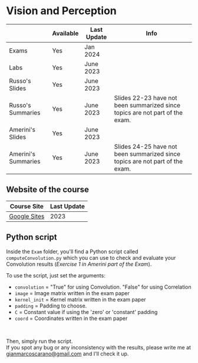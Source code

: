 # Vision and Perception
|   | Available | Last Update | Info |
| ------------- | ------------- | ------------ | ------------ |
| Exams | Yes | Jan 2024 | |
| Labs  | Yes | June 2023 | |
| Russo's Slides | Yes | June 2023 | |
| Russo's Summaries | Yes |June 2023 | Slides 22-23 have not been summarized since topics are not part of the exam.|
| Amerini's Slides | Yes | June 2023 | |
| Amerini's Summaries | Yes | June 2023 | Slides 24-25 have not been summarized since topics are not part of the exam.|

## Website of the course
|  Course Site | Last Update |
| ------------- | ------------- | 
| [Google Sites](https://sites.google.com/diag.uniroma1.it/ireneamerini/teaching) | 2023 |

## Python script
Inside the ```Exam``` folder, you'll find a Python script called ```computeConvolution.py``` which you can use to check and evaluate your Convolution results (<i>Exercise 1 in Amerini part of the Exam</i>).

To use the script, just set the arguments:
<br>
- ```convolution``` = "True" for using Convolution. "False" for using Correlation
- ```image``` = Image matrix written in the exam paper
- ```kernel_init``` = Kernel matrix written in the exam paper
- ```padding``` = Padding to choose.
- ```C``` = Constant value if using the 'zero' or 'constant' padding
- ```coord``` = Coordinates written in the exam paper
<br>

Then, simply run the script.<br>
If you spot any bug or any inconsistency with the results, please write me at gianmarcoscarano@gmail.com and I'll check it up.
